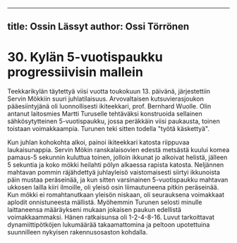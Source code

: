 
---
title: Ossin Lässyt
author: Ossi Törrönen
---

    
# 30. Kylän 5-vuotispaukku progressiivisin mallein

Teekkarikylän täytettyä viisi vuotta toukokuun 13. päivänä, järjestettiin Servin Mökkiin suuri juhlatilaisuus. Arvovaltaisen 
kutsuvierasjoukon pääesiintyjänä oli luonnollisesti ikiteekkari, prof. Bernhard Wuolle. Olin antanut laitosmies Martti 
Turuselle tehtäväksi konstruoida sellainen sähkösytytteinen 5-vuotispaukku, jossa peräkkäin viisi paukausta, toinen 
toistaan voimakkaampia. Turunen teki sitten todella "työtä käskettyä".

Kun juhlan kohokohta alkoi, painoi ikiteekkari katosta riippuvaa laukaisunappia. Servin Mökin ranskalaisovien edestä 
metsästä kuului komea pamaus-5 sekunnin kuluttua toinen, jolloin ikkunat jo alkoivat helistä, jälleen 5 sekuntia ja koko 
mökki heilahti pölyn alkaessa rapista katosta. Neljännen mahtavan pommin räjähdettyä juhlayleisö vaistomaisesti siirtyi
ikkunoista päin mustaa peräseinää, ja kun sitten varsinainen 5-vuotispaukku mahtavan ukkosen lailla kiiri ilmoille, oli 
yleisö osin liimautuneena pitkin peräseinää. Kun mökki ei romahtanutkaan yleisön niskaan, oli seurauksena voimakkaat 
aplodit onnistuneesta mällistä. Myöhemmin Turunen selosti minulle laittaneensa määräykseni mukaan jokaisen paukun
edellistä voimakkaammaksi. Hänen ratkaisunsa oli 1-2-4-8-16. Luvut tarkoittavat dynamiittipötköjen lukumäärää 
takaamattomina ja peltoon upotettuina suunnilleen nykyisen rakennusosaston kohdalla.
